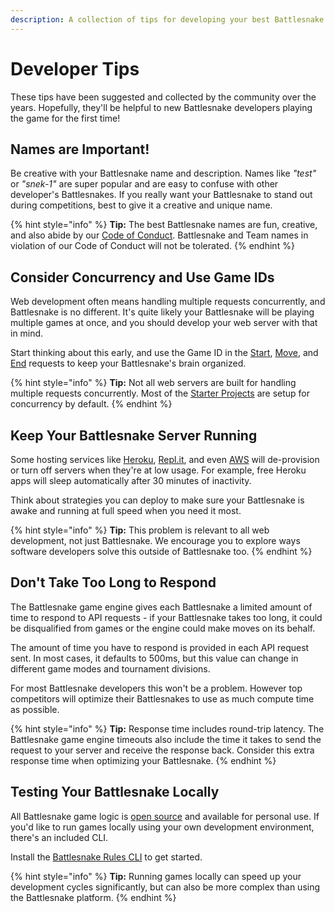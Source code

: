 ```yaml
---
description: A collection of tips for developing your best Battlesnake.
---
```


# Developer Tips

These tips have been suggested and collected by the community over the years. Hopefully, they'll be helpful to new Battlesnake developers playing the game for the first time!

## Names are Important!

Be creative with your Battlesnake name and description. Names like _"test"_ or _"snek-1"_ are super popular and are easy to confuse with other developer's Battlesnakes. If you really want your Battlesnake to stand out during competitions, best to give it a creative and unique name.

{% hint style="info" %}
**Tip:** The best Battlesnake names are fun, creative, and also abide by our [Code of Conduct](https://play.battlesnake.com/about/conduct/). Battlesnake and Team names in violation of our Code of Conduct will not be tolerated.
{% endhint %}

## Consider Concurrency and Use Game IDs

Web development often means handling multiple requests concurrently, and Battlesnake is no different. It's quite likely your Battlesnake will be playing multiple games at once, and you should develop your web server with that in mind.

Start thinking about this early, and use the Game ID in the [Start](../references/api.md#start), [Move](../references/api.md#move), and [End](../references/api.md#end) requests to keep your Battlesnake's brain organized.

{% hint style="info" %}
**Tip:** Not all web servers are built for handling multiple requests concurrently. Most of the [Starter Projects](../references/starter-projects.md) are setup for concurrency by default.
{% endhint %}

## Keep Your Battlesnake Server Running

Some hosting services like [Heroku](https://www.heroku.com/), [Repl.it](https://repl.it), and even [AWS](https://aws.amazon.com/) will de-provision or turn off servers when they're at low usage. For example, free Heroku apps will sleep automatically after 30 minutes of inactivity.

Think about strategies you can deploy to make sure your Battlesnake is awake and running at full speed when you need it most.

{% hint style="info" %}
**Tip:** This problem is relevant to all web development, not just Battlesnake. We encourage you to explore ways software developers solve this outside of Battlesnake too.
{% endhint %}

## Don't Take Too Long to Respond

The Battlesnake game engine gives each Battlesnake a limited amount of time to respond to API requests - if your Battlesnake takes too long, it could be disqualified from games or the engine could make moves on its behalf.

The amount of time you have to respond is provided in each API request sent. In most cases, it defaults to 500ms, but this value can change in different game modes and tournament divisions.

For most Battlesnake developers this won't be a problem. However top competitors will optimize their Battlesnakes to use as much compute time as possible.

{% hint style="info" %}
**Tip:** Response time includes round-trip latency. The Battlesnake game engine timeouts also include the time it takes to send the request to your server and receive the response back. Consider this extra response time when optimizing your Battlesnake.
{% endhint %}

## Testing Your Battlesnake Locally

All Battlesnake game logic is [open source](https://github.com/BattlesnakeOfficial/rules) and available for personal use. If you'd like to run games locally using your own development environment, there's an included CLI.

Install the [Battlesnake Rules CLI](https://github.com/BattlesnakeOfficial/rules/tree/main/cli) to get started.

{% hint style="info" %}
**Tip:** Running games locally can speed up your development cycles significantly, but can also be more complex than using the Battlesnake platform.
{% endhint %}

